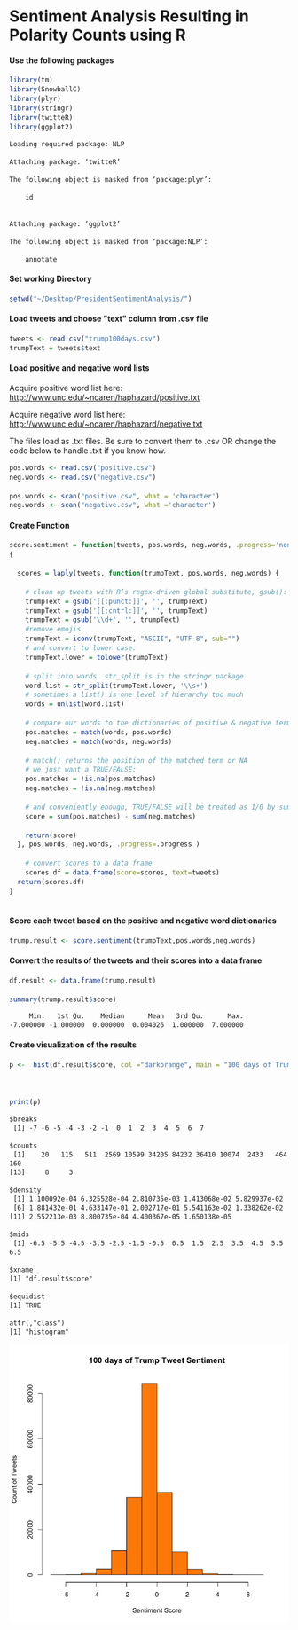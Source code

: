 
# Sentiment Analysis Resulting in Polarity Counts using R

#### Use the following packages


```R
library(tm)
library(SnowballC)
library(plyr)
library(stringr)
library(twitteR)
library(ggplot2)
```

    Loading required package: NLP
    
    Attaching package: ‘twitteR’
    
    The following object is masked from ‘package:plyr’:
    
        id
    
    
    Attaching package: ‘ggplot2’
    
    The following object is masked from ‘package:NLP’:
    
        annotate
    


#### Set working Directory


```R
setwd("~/Desktop/PresidentSentimentAnalysis/")
```

#### Load tweets and choose "text" column from .csv file


```R
tweets <- read.csv("trump100days.csv")
trumpText = tweets$text
```

#### Load positive and negative word lists

Acquire positive word list here: http://www.unc.edu/~ncaren/haphazard/positive.txt

Acquire negative word list here: http://www.unc.edu/~ncaren/haphazard/negative.txt

The files load as .txt files. Be sure to convert them to .csv OR change the code below to handle .txt if you know how.


```R
pos.words <- read.csv("positive.csv")
neg.words <- read.csv("negative.csv")

pos.words <- scan("positive.csv", what = 'character')
neg.words <- scan("negative.csv", what ='character')
```

#### Create Function


```R
score.sentiment = function(tweets, pos.words, neg.words, .progress='none')
{
  
  scores = laply(tweets, function(trumpText, pos.words, neg.words) {
    
    # clean up tweets with R’s regex-driven global substitute, gsub():
    trumpText = gsub('[[:punct:]]', '', trumpText)
    trumpText = gsub('[[:cntrl:]]', '', trumpText)
    trumpText = gsub('\\d+', '', trumpText)
    #remove emojis
    trumpText = iconv(trumpText, "ASCII", "UTF-8", sub="")
    # and convert to lower case:
    trumpText.lower = tolower(trumpText)
    
    # split into words. str_split is in the stringr package
    word.list = str_split(trumpText.lower, '\\s+')
    # sometimes a list() is one level of hierarchy too much
    words = unlist(word.list)
    
    # compare our words to the dictionaries of positive & negative terms
    pos.matches = match(words, pos.words)
    neg.matches = match(words, neg.words)
    
    # match() returns the position of the matched term or NA
    # we just want a TRUE/FALSE:
    pos.matches = !is.na(pos.matches)
    neg.matches = !is.na(neg.matches)
    
    # and conveniently enough, TRUE/FALSE will be treated as 1/0 by sum():
    score = sum(pos.matches) - sum(neg.matches)
    
    return(score)
  }, pos.words, neg.words, .progress=.progress )
    
    # convert scores to a data frame
    scores.df = data.frame(score=scores, text=tweets)
  return(scores.df)
}
  
```

#### Score each tweet based on the positive and negative word dictionaries


```R
trump.result <- score.sentiment(trumpText,pos.words,neg.words)
```

#### Convert the results of the tweets and their scores into a data frame


```R
df.result <- data.frame(trump.result)

summary(trump.result$score)
```


         Min.   1st Qu.    Median      Mean   3rd Qu.      Max. 
    -7.000000 -1.000000  0.000000  0.004026  1.000000  7.000000 


#### Create visualization of the results


```R
p <-  hist(df.result$score, col ="darkorange", main = "100 days of Trump Tweet Sentiment", ylab = "Count of Tweets", xlab = "Sentiment Score")



print(p)
```

    $breaks
     [1] -7 -6 -5 -4 -3 -2 -1  0  1  2  3  4  5  6  7
    
    $counts
     [1]    20   115   511  2569 10599 34205 84232 36410 10074  2433   464   160
    [13]     8     3
    
    $density
     [1] 1.100092e-04 6.325528e-04 2.810735e-03 1.413068e-02 5.829937e-02
     [6] 1.881432e-01 4.633147e-01 2.002717e-01 5.541163e-02 1.338262e-02
    [11] 2.552213e-03 8.800735e-04 4.400367e-05 1.650138e-05
    
    $mids
     [1] -6.5 -5.5 -4.5 -3.5 -2.5 -1.5 -0.5  0.5  1.5  2.5  3.5  4.5  5.5  6.5
    
    $xname
    [1] "df.result$score"
    
    $equidist
    [1] TRUE
    
    attr(,"class")
    [1] "histogram"



![Twitter Sentiment for Trump's first 100 days](./results_imgs/tRump100.png)



```R

```
